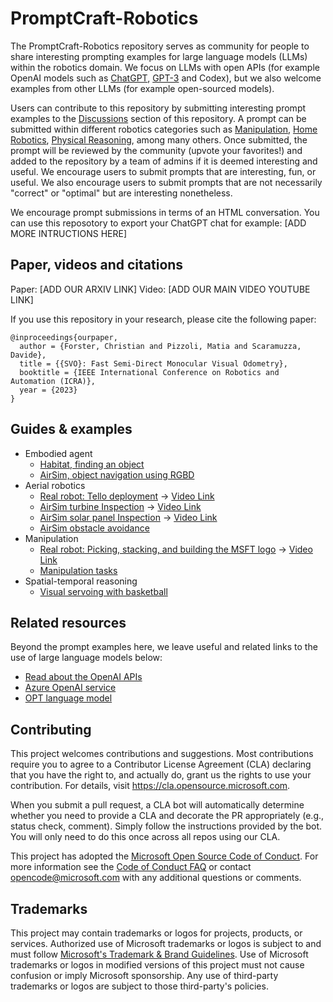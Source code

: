 # PromptCraft-Robotics

The PromptCraft-Robotics repository serves as community for people to share interesting prompting examples for large language models (LLMs) within the robotics domain.
We focus on LLMs with open APIs (for example OpenAI models such as [ChatGPT](https://openai.com/blog/chatgpt/), [GPT-3](https://openai.com/api/) and Codex), but we also welcome examples from other LLMs (for example open-sourced models).

Users can contribute to this repository by submitting interesting prompt examples to the [Discussions](https://github.com/microsoft/PromptCraft-Robotics/discussions) section of this repository. A prompt can be submitted within different robotics categories such as [Manipulation](https://github.com/microsoft/PromptCraft-Robotics/discussions/categories/llm-manipulation), [Home Robotics](https://github.com/microsoft/PromptCraft-Robotics/discussions/categories/llm-home-robots), [Physical Reasoning](https://github.com/microsoft/PromptCraft-Robotics/discussions/categories/llm-physical-reasoning), among many others.
Once submitted, the prompt will be reviewed by the community (upvote your favorites!) and added to the repository by a team of admins if it is deemed interesting and useful.
We encourage users to submit prompts that are interesting, fun, or useful. We also encourage users to submit prompts that are not necessarily "correct" or "optimal" but are interesting nonetheless.

We encourage prompt submissions in terms of an HTML conversation. You can use this reposotory to export your ChatGPT chat for example: [ADD MORE INTRUCTIONS HERE]

## Paper, videos and citations

Paper: [ADD OUR ARXIV LINK]
Video: [ADD OUR MAIN VIDEO YOUTUBE LINK]

If you use this repository in your research, please cite the following paper:

    @inproceedings{ourpaper,
      author = {Forster, Christian and Pizzoli, Matia and Scaramuzza, Davide},
      title = {{SVO}: Fast Semi-Direct Monocular Visual Odometry},
      booktitle = {IEEE International Conference on Robotics and Automation (ICRA)},
      year = {2023}
    }

## Guides & examples

* Embodied agent 
  * [Habitat, finding an object](examples/embodied_agents/visual_language_navigation.md)
  * [AirSim, object navigation using RGBD](examples/embodied_agents/airsim_objectnavigation.md)
* Aerial robotics
  * [Real robot: Tello deployment](examples/aerial_robotics/tello_example.md) -> [Video Link](examples/aerial_robotics/airsim_drone_example.md)
  * [AirSim turbine Inspection](examples/aerial_robotics/airsim_turbine_inspection.md) -> [Video Link](examples/aerial_robotics/airsim_drone_example.md)
  * [AirSim solar panel Inspection](examples/aerial_robotics/airsim_solarpanel_inspection.md) -> [Video Link](examples/aerial_robotics/airsim_drone_example.md)
  * [AirSim obstacle avoidance](examples/aerial_robotics/airsim_obstacleavoidance.md)
* Manipulation
  * [Real robot: Picking, stacking, and building the MSFT logo](examples/manipulation/pick_stack_msft_logo.md) -> [Video Link](examples/aerial_robotics/airsim_drone_example.md)
  * [Manipulation tasks](examples/manipulation/manipulation_tasks.md)
* Spatial-temporal reasoning
  * [Visual servoing with basketball](examples/spatial_temporal_reasoning/visual_servoing_basketball.md)

## Related resources

Beyond the prompt examples here, we leave useful and related links to the use of large language models below:

* [Read about the OpenAI APIs](https://openai.com/api/)
* [Azure OpenAI service](https://azure.microsoft.com/en-us/products/cognitive-services/openai-service)
* [OPT language model](https://huggingface.co/docs/transformers/model_doc/opt)

## Contributing

This project welcomes contributions and suggestions.  Most contributions require you to agree to a
Contributor License Agreement (CLA) declaring that you have the right to, and actually do, grant us
the rights to use your contribution. For details, visit https://cla.opensource.microsoft.com.

When you submit a pull request, a CLA bot will automatically determine whether you need to provide
a CLA and decorate the PR appropriately (e.g., status check, comment). Simply follow the instructions
provided by the bot. You will only need to do this once across all repos using our CLA.

This project has adopted the [Microsoft Open Source Code of Conduct](https://opensource.microsoft.com/codeofconduct/).
For more information see the [Code of Conduct FAQ](https://opensource.microsoft.com/codeofconduct/faq/) or
contact [opencode@microsoft.com](mailto:opencode@microsoft.com) with any additional questions or comments.

## Trademarks

This project may contain trademarks or logos for projects, products, or services. Authorized use of Microsoft 
trademarks or logos is subject to and must follow 
[Microsoft's Trademark & Brand Guidelines](https://www.microsoft.com/en-us/legal/intellectualproperty/trademarks/usage/general).
Use of Microsoft trademarks or logos in modified versions of this project must not cause confusion or imply Microsoft sponsorship.
Any use of third-party trademarks or logos are subject to those third-party's policies.
